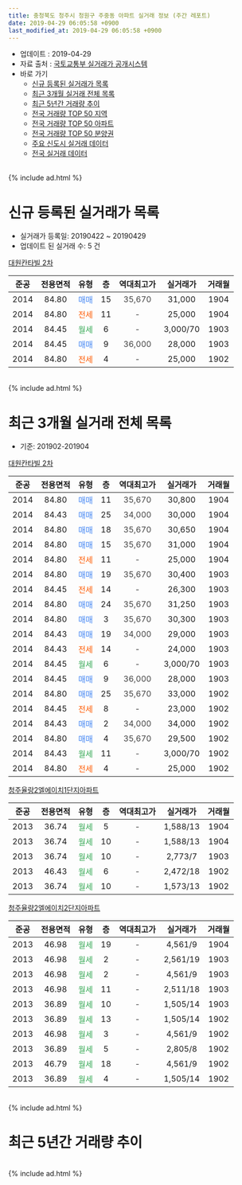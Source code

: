 ```yaml
---
title: 충청북도 청주시 청원구 주중동 아파트 실거래 정보 (주간 레포트)
date: 2019-04-29 06:05:58 +0900
last_modified_at: 2019-04-29 06:05:58 +0900
---
```


* 업데이트 : 2019-04-29
* 자료 출처 : [국토교통부 실거래가 공개시스템](http://rt.molit.go.kr)
* 바로 가기
    * [신규 등록된 실거래가 목록](#신규-등록된-실거래가-목록)
    * [최근 3개월 실거래 전체 목록](#최근-3개월-실거래-전체-목록)
    * [최근 5년간 거래량 추이](#최근-5년간-거래량-추이)
    * [전국 거래량 TOP 50 지역](https://inasie.github.io/apt-trade-info/최근-3개월-전국에서-가장-거래가-많이-발생한-지역)
    * [전국 거래량 TOP 50 아파트](https://inasie.github.io/apt-trade-info/최근-3개월-전국에서-가장-거래가-많이-발생한-아파트)
    * [전국 거래량 TOP 50 분양권](https://inasie.github.io/apt-trade-info/최근-3개월-전국에서-가장-거래가-많이-발생한-분양권)
    * [주요 신도시 실거래 데이터](https://inasie.github.io/apt-trade-info/주요-신도시)
    * [전국 실거래 데이터](https://inasie.github.io/apt-trade-info/전국)
<br>
{% include ad.html %}
<br>

# 신규 등록된 실거래가 목록
* 실거래가 등록일: 20190422 ~ 20190429
* 업데이트 된 실거래 수: 5 건


[대원칸타빌 2차](https://search.naver.com/search.naver?query=%EC%B6%A9%EC%B2%AD%EB%B6%81%EB%8F%84+%EC%B2%AD%EC%A3%BC%EC%8B%9C+%EC%B2%AD%EC%9B%90%EA%B5%AC+%EC%A3%BC%EC%A4%91%EB%8F%99+%EB%8C%80%EC%9B%90%EC%B9%B8%ED%83%80%EB%B9%8C+2%EC%B0%A8)

|준공|전용면적|유형|층|역대최고가|실거래가|거래월|
|:---:|:---:|:---:|:---:|:---:|:---:|:---:|
|2014|84.80|<span style="color:#4285f3">매매</span>|15|<span style="color:#444444">35,670</span>|31,000|1904|
|2014|84.80|<span style="color:#ff5a00">전세</span>|11|<span style="color:#444444">-</span>|25,000|1904|
|2014|84.45|<span style="color:#34a853">월세</span>|6|<span style="color:#444444">-</span>|3,000/70|1903|
|2014|84.45|<span style="color:#4285f3">매매</span>|9|<span style="color:#444444">36,000</span>|28,000|1903|
|2014|84.80|<span style="color:#ff5a00">전세</span>|4|<span style="color:#444444">-</span>|25,000|1902|


<br>
{% include ad.html %}
<br>

# 최근 3개월 실거래 전체 목록
* 기준: 201902-201904


[대원칸타빌 2차](https://search.naver.com/search.naver?query=%EC%B6%A9%EC%B2%AD%EB%B6%81%EB%8F%84+%EC%B2%AD%EC%A3%BC%EC%8B%9C+%EC%B2%AD%EC%9B%90%EA%B5%AC+%EC%A3%BC%EC%A4%91%EB%8F%99+%EB%8C%80%EC%9B%90%EC%B9%B8%ED%83%80%EB%B9%8C+2%EC%B0%A8)

|준공|전용면적|유형|층|역대최고가|실거래가|거래월|
|:---:|:---:|:---:|:---:|:---:|:---:|:---:|
|2014|84.80|<span style="color:#4285f3">매매</span>|11|<span style="color:#444444">35,670</span>|30,800|1904|
|2014|84.43|<span style="color:#4285f3">매매</span>|25|<span style="color:#444444">34,000</span>|30,000|1904|
|2014|84.80|<span style="color:#4285f3">매매</span>|18|<span style="color:#444444">35,670</span>|30,650|1904|
|2014|84.80|<span style="color:#4285f3">매매</span>|15|<span style="color:#444444">35,670</span>|31,000|1904|
|2014|84.80|<span style="color:#ff5a00">전세</span>|11|<span style="color:#444444">-</span>|25,000|1904|
|2014|84.80|<span style="color:#4285f3">매매</span>|19|<span style="color:#444444">35,670</span>|30,400|1903|
|2014|84.45|<span style="color:#ff5a00">전세</span>|14|<span style="color:#444444">-</span>|26,300|1903|
|2014|84.80|<span style="color:#4285f3">매매</span>|24|<span style="color:#444444">35,670</span>|31,250|1903|
|2014|84.80|<span style="color:#4285f3">매매</span>|3|<span style="color:#444444">35,670</span>|30,300|1903|
|2014|84.43|<span style="color:#4285f3">매매</span>|19|<span style="color:#444444">34,000</span>|29,000|1903|
|2014|84.43|<span style="color:#ff5a00">전세</span>|14|<span style="color:#444444">-</span>|24,000|1903|
|2014|84.45|<span style="color:#34a853">월세</span>|6|<span style="color:#444444">-</span>|3,000/70|1903|
|2014|84.45|<span style="color:#4285f3">매매</span>|9|<span style="color:#444444">36,000</span>|28,000|1903|
|2014|84.80|<span style="color:#4285f3">매매</span>|25|<span style="color:#444444">35,670</span>|33,000|1902|
|2014|84.45|<span style="color:#ff5a00">전세</span>|8|<span style="color:#444444">-</span>|23,000|1902|
|2014|84.43|<span style="color:#4285f3">매매</span>|2|<span style="color:#444444">34,000</span>|34,000|1902|
|2014|84.80|<span style="color:#4285f3">매매</span>|4|<span style="color:#444444">35,670</span>|29,500|1902|
|2014|84.43|<span style="color:#34a853">월세</span>|11|<span style="color:#444444">-</span>|3,000/70|1902|
|2014|84.80|<span style="color:#ff5a00">전세</span>|4|<span style="color:#444444">-</span>|25,000|1902|

[청주율랑2엘에이치1단지아파트](https://search.naver.com/search.naver?query=%EC%B6%A9%EC%B2%AD%EB%B6%81%EB%8F%84+%EC%B2%AD%EC%A3%BC%EC%8B%9C+%EC%B2%AD%EC%9B%90%EA%B5%AC+%EC%A3%BC%EC%A4%91%EB%8F%99+%EC%B2%AD%EC%A3%BC%EC%9C%A8%EB%9E%912%EC%97%98%EC%97%90%EC%9D%B4%EC%B9%981%EB%8B%A8%EC%A7%80%EC%95%84%ED%8C%8C%ED%8A%B8)

|준공|전용면적|유형|층|역대최고가|실거래가|거래월|
|:---:|:---:|:---:|:---:|:---:|:---:|:---:|
|2013|36.74|<span style="color:#34a853">월세</span>|5|<span style="color:#444444">-</span>|1,588/13|1904|
|2013|36.74|<span style="color:#34a853">월세</span>|10|<span style="color:#444444">-</span>|1,588/13|1904|
|2013|36.74|<span style="color:#34a853">월세</span>|10|<span style="color:#444444">-</span>|2,773/7|1903|
|2013|46.43|<span style="color:#34a853">월세</span>|6|<span style="color:#444444">-</span>|2,472/18|1902|
|2013|36.74|<span style="color:#34a853">월세</span>|10|<span style="color:#444444">-</span>|1,573/13|1902|

[청주율량2엘에이치2단지아파트](https://search.naver.com/search.naver?query=%EC%B6%A9%EC%B2%AD%EB%B6%81%EB%8F%84+%EC%B2%AD%EC%A3%BC%EC%8B%9C+%EC%B2%AD%EC%9B%90%EA%B5%AC+%EC%A3%BC%EC%A4%91%EB%8F%99+%EC%B2%AD%EC%A3%BC%EC%9C%A8%EB%9F%892%EC%97%98%EC%97%90%EC%9D%B4%EC%B9%982%EB%8B%A8%EC%A7%80%EC%95%84%ED%8C%8C%ED%8A%B8)

|준공|전용면적|유형|층|역대최고가|실거래가|거래월|
|:---:|:---:|:---:|:---:|:---:|:---:|:---:|
|2013|46.98|<span style="color:#34a853">월세</span>|19|<span style="color:#444444">-</span>|4,561/9|1904|
|2013|46.98|<span style="color:#34a853">월세</span>|2|<span style="color:#444444">-</span>|2,561/19|1903|
|2013|46.98|<span style="color:#34a853">월세</span>|2|<span style="color:#444444">-</span>|4,561/9|1903|
|2013|46.98|<span style="color:#34a853">월세</span>|11|<span style="color:#444444">-</span>|2,511/18|1903|
|2013|36.89|<span style="color:#34a853">월세</span>|10|<span style="color:#444444">-</span>|1,505/14|1903|
|2013|36.89|<span style="color:#34a853">월세</span>|13|<span style="color:#444444">-</span>|1,505/14|1902|
|2013|46.98|<span style="color:#34a853">월세</span>|3|<span style="color:#444444">-</span>|4,561/9|1902|
|2013|36.89|<span style="color:#34a853">월세</span>|5|<span style="color:#444444">-</span>|2,805/8|1902|
|2013|46.79|<span style="color:#34a853">월세</span>|18|<span style="color:#444444">-</span>|4,561/9|1902|
|2013|36.89|<span style="color:#34a853">월세</span>|4|<span style="color:#444444">-</span>|1,505/14|1902|


<br>
{% include ad.html %}
<br>

# 최근 5년간 거래량 추이


<div style="width:100%;">
    <canvas id="deal_progress" height="200"></canvas>
</div>

<script>
new Chart(document.getElementById("deal_progress"), {
    type: 'line',
    data: {
        labels: ['201404','201405','201406','201407','201408','201409','201410','201411','201412','201501','201502','201503','201504','201505','201506','201507','201508','201509','201510','201511','201512','201601','201602','201603','201604','201605','201606','201607','201608','201609','201610','201611','201612','201701','201702','201703','201704','201705','201706','201707','201708','201709','201710','201711','201712','201801','201802','201803','201804','201805','201806','201807','201808','201809','201810','201811','201812','201901','201902','201903','201904'],
        datasets: [{
            label: '매매',
            pointRadius: 1,
            data: [1, 0, 0, 0, 0, 0, 0, 0, 0, 1, 0, 1, 0, 0, 2, 1, 1, 2, 1, 0, 1, 1, 4, 3, 4, 5, 5, 6, 5, 3, 11, 2, 2, 7, 4, 6, 3, 5, 6, 4, 4, 4, 5, 3, 3, 5, 0, 8, 4, 6, 0, 3, 2, 4, 5, 4, 0, 4, 3, 5, 4],
            borderColor: "rgba(255, 201, 14, 1)",
            backgroundColor: "rgba(255, 201, 14, 0.5)",
            fill: false,
            lineTension: 0
        },{
            label: '전월세',
            pointRadius: 1,
            data: [10, 6, 0, 2, 0, 1, 1, 0, 2, 2, 0, 2, 0, 4, 1, 2, 2, 1, 2, 37, 55, 9, 8, 5, 6, 6, 4, 3, 5, 3, 1, 0, 4, 4, 8, 5, 7, 3, 5, 6, 6, 0, 3, 25, 33, 10, 9, 7, 6, 3, 5, 4, 3, 4, 7, 8, 7, 12, 10, 8, 4],
            borderColor: "rgba(0, 141, 185, 1)",
            backgroundColor: "rgba(0, 141, 185, 0.5)",
            fill: false,
            lineTension: 0
        }
        ]
    },
    options: {
        responsive: true,
        title: {
            display: false
        },
        tooltips: {
            mode: 'index',
            intersect: false
        },
        hover: {
            mode: 'nearest',
            intersect: true
        },
        scales: {
            xAxes: [{
                display: true,
                scaleLabel: {
                    display: true,
                    labelString: '년/월'
                }
            }],
            yAxes: [{
                display: true,
                ticks: {
                    suggestedMin: 0,
                },
                scaleLabel: {
                    display: true,
                    labelString: '실거래 수'
                }
            }]
        }
    }
});

</script>


<br>
{% include ad.html %}
<br>


